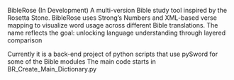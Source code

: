 BibleRose (In Development)
A multi-version Bible study tool inspired by the Rosetta Stone.
BibleRose uses Strong’s Numbers and XML-based verse mapping to visualize word usage across different Bible translations. 
The name reflects the goal: unlocking language understanding through layered comparison

Currently it is a back-end project of python scripts that use pySword for some of the Bible modules
The main code starts in BR_Create_Main_Dictionary.py

